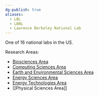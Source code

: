 ```yaml
---
dg-publish: true
aliases:
  - LBL
  - LBNL
  - Lawrence Berkeley National Lab
---
```

One of 16 national labs in the US.

Research Areas:
- [Biosciences Area](https://biosciences.lbl.gov/)
- [Computing Sciences Area](https://cs.lbl.gov/)
- [Earth and Environmental Sciences Area](https://eesa.lbl.gov/)
- [Energy Sciences Area](https://energysciences.lbl.gov/)
- [Energy Technologies Area](https://eta.lbl.gov/)
- [[Physical Sciences Area]]
